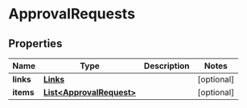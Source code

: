 
# ApprovalRequests

## Properties
Name | Type | Description | Notes
------------ | ------------- | ------------- | -------------
**links** | [**Links**](Links.md) |  |  [optional]
**items** | [**List&lt;ApprovalRequest&gt;**](ApprovalRequest.md) |  |  [optional]



